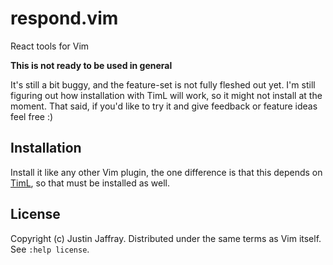 # respond.vim

React tools for Vim

**This is not ready to be used in general**

It's still a bit buggy, and the feature-set is not fully fleshed out yet.
I'm still figuring out how installation with TimL will work, so it might not install at the moment.
That said, if you'd like to try it and give feedback or feature ideas feel free :)

## Installation

Install it like any other Vim plugin, the one difference is that this depends
on [TimL](https://github.com/tpope/timl), so that must be installed as well.

## License

Copyright (c) Justin Jaffray.  Distributed under the same terms as Vim itself.
See `:help license`.

